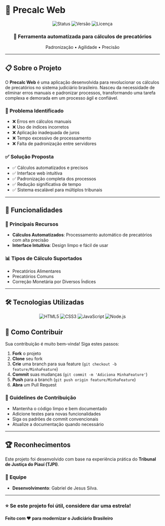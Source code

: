 # 🧮 Precalc Web

<div align="center">
  <img src="https://img.shields.io/badge/Status-Em%20Desenvolvimento-yellow?style=for-the-badge" alt="Status">
  <img src="https://img.shields.io/badge/Versão-1.0.0-blue?style=for-the-badge" alt="Versão">
  <img src="https://img.shields.io/badge/Licença-MIT-green?style=for-the-badge" alt="Licença">
</div>

<div align="center">
  <h3>🚀 Ferramenta automatizada para cálculos de precatórios</h3>
  <p>Padronização • Agilidade • Precisão</p>
</div>

---

## 📋 Sobre o Projeto

O **Precalc Web** é uma aplicação desenvolvida para revolucionar os cálculos de precatórios no sistema judiciário brasileiro. Nasceu da necessidade de eliminar erros manuais e padronizar processos, transformando uma tarefa complexa e demorada em um processo ágil e confiável.

### 🎯 Problema Identificado

- ❌ Erros em cálculos manuais
- ❌ Uso de índices incorretos
- ❌ Aplicação inadequada de juros
- ❌ Tempo excessivo de processamento
- ❌ Falta de padronização entre servidores

### ✅ Solução Proposta

- ✅ Cálculos automatizados e precisos
- ✅ Interface web intuitiva
- ✅ Padronização completa dos processos
- ✅ Redução significativa de tempo
- ✅ Sistema escalável para múltiplos tribunais

---

## 🚀 Funcionalidades

### 🔧 Principais Recursos

- **Cálculos Automatizados**: Processamento automático de precatórios com alta precisão
- **Interface Intuitiva**: Design limpo e fácil de usar

### 📊 Tipos de Cálculo Suportados

- Precatórios Alimentares
- Precatórios Comuns
- Correção Monetária por Diversos Índices

---

## 🛠️ Tecnologias Utilizadas

<div align="center">

![HTML5](https://img.shields.io/badge/HTML5-E34F26?style=for-the-badge&logo=html5&logoColor=white)
![CSS3](https://img.shields.io/badge/CSS3-1572B6?style=for-the-badge&logo=css3&logoColor=white)
![JavaScript](https://img.shields.io/badge/JavaScript-F7DF1E?style=for-the-badge&logo=javascript&logoColor=black)
![Node.js](https://img.shields.io/badge/Node.js-339933?style=for-the-badge&logo=nodedotjs&logoColor=white)

</div>

## 🤝 Como Contribuir

Sua contribuição é muito bem-vinda! Siga estes passos:

1. **Fork** o projeto
2. **Clone** seu fork
3. **Crie** uma branch para sua feature (`git checkout -b feature/MinhaFeature`)
4. **Commit** suas mudanças (`git commit -m 'Adiciona MinhaFeature'`)
5. **Push** para a branch (`git push origin feature/MinhaFeature`)
6. **Abra** um Pull Request

### 📝 Guidelines de Contribuição

- Mantenha o código limpo e bem documentado
- Adicione testes para novas funcionalidades
- Siga os padrões de commit convencionais
- Atualize a documentação quando necessário

---

## 🏆 Reconhecimentos

Este projeto foi desenvolvido com base na experiência prática do **Tribunal de Justiça do Piauí (TJPI)**.

### 👥 Equipe

- **Desenvolvimento**: Gabriel de Jesus Silva.

---


### ⭐ Se este projeto foi útil, considere dar uma estrela!

**Feito com ❤️ para modernizar o Judiciário Brasileiro**


</div>

